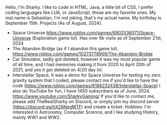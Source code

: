 Hello, I'm Sharky. I like to code in HTML, Java, a little bit of CSS, I prefer coding languages like LUA, or JavaScript, those are my favorite ones.
My real name is Sebastian, I'm not joking, that's my actual name. My birthday is September 15th.
Projects (As of August, 2024).
- Space Universe https://www.roblox.com/games/6902536071/Space-Universe (Exploration game lol). Has over 6k visits as of September 21st, 2024
- The Abandon Bridge (as if I abandon this game lol). https://www.roblox.com/games/10273778909/The-Abandon-Bridge
- Car Simulator, sadly got deleted, however it was my most popular game of all time, and I had memories making it from 2020 to April 20th of 2021, and yes it got deleted on 4/20 day lol.
- Interstellar Space, It was a demo for Space Universe for testing my zero gravity system that I coded, please contact me if you'd like to have the code (https://www.roblox.com/games/6188232438/Interstellar-Space)
I also do YouTube for fun, I have 1450 subscribers as of June, 2024. https://www.youtube.com/SharkyGaming/
If you'd like to contact me, please add TheRealSharky on Discord, or simply join my discord server (https://discord.gg/hX28NegMTF) and create a ticket.
Hobbies: I'm interested in Astronomy, Computer Science, and I like studying History, mainly WW1 and WW2.
